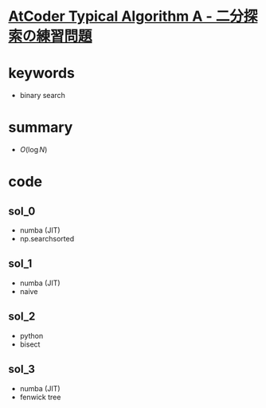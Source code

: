 # [AtCoder Typical Algorithm A - 二分探索の練習問題](https://atcoder.jp/contests/typical-algorithm/tasks/typical_algorithm_a)


# keywords 
- binary search


# summary
- $O(\log{N})$


# code 
## sol_0
- numba (JIT)
- np.searchsorted

## sol_1
- numba (JIT)
- naive 


## sol_2
- python
- bisect 


## sol_3 
- numba (JIT)
- fenwick tree

